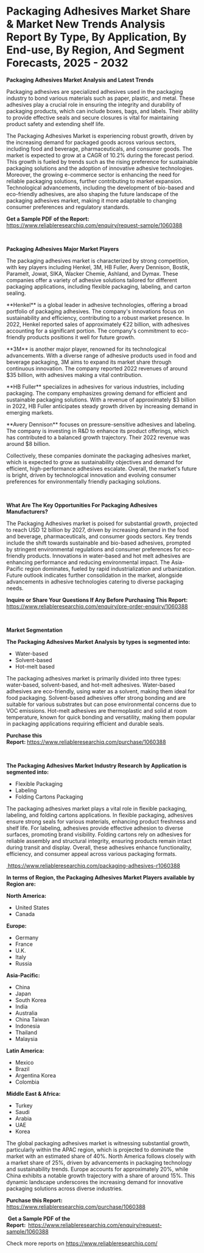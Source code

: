 <p><h1>Packaging Adhesives Market Share & Market New Trends Analysis Report By Type, By Application, By End-use, By Region, And Segment Forecasts, 2025 - 2032</h1></p><p><strong>Packaging Adhesives Market Analysis and Latest Trends</strong></p>
<p><p>Packaging adhesives are specialized adhesives used in the packaging industry to bond various materials such as paper, plastic, and metal. These adhesives play a crucial role in ensuring the integrity and durability of packaging products, which can include boxes, bags, and labels. Their ability to provide effective seals and secure closures is vital for maintaining product safety and extending shelf life.</p><p>The Packaging Adhesives Market is experiencing robust growth, driven by the increasing demand for packaged goods across various sectors, including food and beverage, pharmaceuticals, and consumer goods. The market is expected to grow at a CAGR of 10.2% during the forecast period. This growth is fueled by trends such as the rising preference for sustainable packaging solutions and the adoption of innovative adhesive technologies. Moreover, the growing e-commerce sector is enhancing the need for reliable packaging solutions, further contributing to market expansion. Technological advancements, including the development of bio-based and eco-friendly adhesives, are also shaping the future landscape of the packaging adhesives market, making it more adaptable to changing consumer preferences and regulatory standards.</p></p>
<p><strong>Get a Sample PDF of the Report:&nbsp;</strong> <a href="https://www.reliableresearchiq.com/enquiry/request-sample/1060388?utm_campaign=2318&utm_medium=2&utm_source=Github&utm_content=ia&utm_term=22032025&utm_id=packaging-adhesives">https://www.reliableresearchiq.com/enquiry/request-sample/1060388</a></p>
<p>&nbsp;</p>
<p><strong>Packaging Adhesives Major Market Players</strong></p>
<p><p>The packaging adhesives market is characterized by strong competition, with key players including Henkel, 3M, HB Fuller, Avery Dennison, Bostik, Paramelt, Jowat, SIKA, Wacker Chemie, Ashland, and Dymax. These companies offer a variety of adhesive solutions tailored for different packaging applications, including flexible packaging, labeling, and carton sealing.</p><p>**Henkel** is a global leader in adhesive technologies, offering a broad portfolio of packaging adhesives. The company's innovations focus on sustainability and efficiency, contributing to a robust market presence. In 2022, Henkel reported sales of approximately €22 billion, with adhesives accounting for a significant portion. The company's commitment to eco-friendly products positions it well for future growth.</p><p>**3M** is another major player, renowned for its technological advancements. With a diverse range of adhesive products used in food and beverage packaging, 3M aims to expand its market share through continuous innovation. The company reported 2022 revenues of around $35 billion, with adhesives making a vital contribution.</p><p>**HB Fuller** specializes in adhesives for various industries, including packaging. The company emphasizes growing demand for efficient and sustainable packaging solutions. With a revenue of approximately $3 billion in 2022, HB Fuller anticipates steady growth driven by increasing demand in emerging markets.</p><p>**Avery Dennison** focuses on pressure-sensitive adhesives and labeling. The company is investing in R&D to enhance its product offerings, which has contributed to a balanced growth trajectory. Their 2022 revenue was around $8 billion.</p><p>Collectively, these companies dominate the packaging adhesives market, which is expected to grow as sustainability objectives and demand for efficient, high-performance adhesives escalate. Overall, the market's future is bright, driven by technological innovation and evolving consumer preferences for environmentally friendly packaging solutions.</p></p>
<p>&nbsp;</p>
<p><strong>What Are The Key Opportunities For Packaging Adhesives Manufacturers?</strong></p>
<p><p>The Packaging Adhesives market is poised for substantial growth, projected to reach USD 12 billion by 2027, driven by increasing demand in the food and beverage, pharmaceuticals, and consumer goods sectors. Key trends include the shift towards sustainable and bio-based adhesives, prompted by stringent environmental regulations and consumer preferences for eco-friendly products. Innovations in water-based and hot melt adhesives are enhancing performance and reducing environmental impact. The Asia-Pacific region dominates, fueled by rapid industrialization and urbanization. Future outlook indicates further consolidation in the market, alongside advancements in adhesive technologies catering to diverse packaging needs.</p></p>
<p><strong>Inquire or Share Your Questions If Any Before Purchasing This Report:</strong> <a href="https://www.reliableresearchiq.com/enquiry/pre-order-enquiry/1060388?utm_campaign=2318&utm_medium=2&utm_source=Github&utm_content=ia&utm_term=22032025&utm_id=packaging-adhesives">https://www.reliableresearchiq.com/enquiry/pre-order-enquiry/1060388</a></p>
<p>&nbsp;</p>
<p><strong>Market Segmentation</strong></p>
<p><strong>The Packaging Adhesives Market Analysis by types is segmented into:</strong></p>
<p><ul><li>Water-based</li><li>Solvent-based</li><li>Hot-melt based</li></ul></p>
<p><p>The packaging adhesives market is primarily divided into three types: water-based, solvent-based, and hot-melt adhesives. Water-based adhesives are eco-friendly, using water as a solvent, making them ideal for food packaging. Solvent-based adhesives offer strong bonding and are suitable for various substrates but can pose environmental concerns due to VOC emissions. Hot-melt adhesives are thermoplastic and solid at room temperature, known for quick bonding and versatility, making them popular in packaging applications requiring efficient and durable seals.</p></p>
<p><strong>Purchase this Report:&nbsp;</strong><a href="https://www.reliableresearchiq.com/purchase/1060388?utm_campaign=2318&utm_medium=2&utm_source=Github&utm_content=ia&utm_term=22032025&utm_id=packaging-adhesives">https://www.reliableresearchiq.com/purchase/1060388</a></p>
<p>&nbsp;</p>
<p><strong>The Packaging Adhesives Market Industry Research by Application is segmented into:</strong></p>
<p><ul><li>Flexible Packaging</li><li>Labeling</li><li>Folding Cartons Packaging</li></ul></p>
<p><p>The packaging adhesives market plays a vital role in flexible packaging, labeling, and folding cartons applications. In flexible packaging, adhesives ensure strong seals for various materials, enhancing product freshness and shelf life. For labeling, adhesives provide effective adhesion to diverse surfaces, promoting brand visibility. Folding cartons rely on adhesives for reliable assembly and structural integrity, ensuring products remain intact during transit and display. Overall, these adhesives enhance functionality, efficiency, and consumer appeal across various packaging formats.</p></p>
<p><a href="https://www.reliableresearchiq.com/packaging-adhesives-r1060388?utm_campaign=2318&utm_medium=2&utm_source=Github&utm_content=ia&utm_term=22032025&utm_id=packaging-adhesives">&nbsp;https://www.reliableresearchiq.com/packaging-adhesives-r1060388</a></p>
<p><strong>In terms of Region, the Packaging Adhesives Market Players available by Region are:</strong></p>
<p>
    <p> <strong> North America: </strong>
        <ul>
            <li>United States</li>
            <li>Canada</li>
        </ul>
        </p> 
    <p> <strong> Europe: </strong>
        <ul>
            <li>Germany</li>
            <li>France</li>
            <li>U.K.</li>
            <li>Italy</li>
            <li>Russia</li>
        </ul>
        </p> 
    <p> <strong> Asia-Pacific: </strong>
        <ul>
            <li>China</li>
            <li>Japan</li>
            <li>South Korea</li>
            <li>India</li>
            <li>Australia</li>
            <li>China Taiwan</li>
            <li>Indonesia</li>
            <li>Thailand</li>
            <li>Malaysia</li>
        </ul>
        </p> 
    <p> <strong> Latin America: </strong>
        <ul>
            <li>Mexico</li>
            <li>Brazil</li>
            <li>Argentina Korea</li>
            <li>Colombia</li>
        </ul>
        </p> 
    <p> <strong> Middle East & Africa: </strong>
        <ul>
            <li>Turkey</li>
            <li>Saudi</li>
            <li>Arabia</li>
            <li>UAE</li>
            <li>Korea</li>
        </ul>
    </p>
    </p>
<p><p>The global packaging adhesives market is witnessing substantial growth, particularly within the APAC region, which is projected to dominate the market with an estimated share of 40%. North America follows closely with a market share of 25%, driven by advancements in packaging technology and sustainability trends. Europe accounts for approximately 20%, while China exhibits a notable growth trajectory with a share of around 15%. This dynamic landscape underscores the increasing demand for innovative packaging solutions across diverse industries.</p></p>
<p><strong>Purchase this Report: </strong><a href="https://www.reliableresearchiq.com/purchase/1060388?utm_campaign=2318&utm_medium=2&utm_source=Github&utm_content=ia&utm_term=22032025&utm_id=packaging-adhesives">https://www.reliableresearchiq.com/purchase/1060388</a></p>
<p>&nbsp;<strong>Get a Sample PDF of the Report:&nbsp;&nbsp;</strong><a href="https://www.reliableresearchiq.com/enquiry/request-sample/1060388?utm_campaign=2318&utm_medium=2&utm_source=Github&utm_content=ia&utm_term=22032025&utm_id=packaging-adhesives">https://www.reliableresearchiq.com/enquiry/request-sample/1060388</a></p>
<p><strong></strong></p>
<p>Check more reports on <a href="https://www.reliableresearchiq.com/?utm_campaign=2318&utm_medium=2&utm_source=Github&utm_content=ia&utm_term=22032025&utm_id=packaging-adhesives">https://www.reliableresearchiq.com/</a></p>
